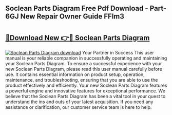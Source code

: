 ## Soclean Parts Diagram Free Pdf Download - Part-6GJ New Repair Owner Guide FFlm3

# <h2><a href="http://dfiomnb.blite.top/?on=Soclean+Parts+Diagram">🔗Download New 👉🔴 Soclean Parts Diagram</a></h2>

[![Soclean Parts Diagram download](https://i.imgur.com/lujVjoI.png)](http://dfiomnb.blite.top/?on=Soclean+Parts+Diagram)
Your Partner in Success This user manual is your reliable companion in successfully operating and maintaining your Soclean Parts Diagram. To ensure a successful experience with your new Soclean Parts Diagram, please read this user manual carefully before use. It contains essential information on product setup, operation, maintenance, and troubleshooting, ensuring that you are able to use the product effectively and efficiently. Your new Soclean Parts Diagram features a powerful engine and innovative features for exceptional performance. We believe that the Soclean Parts Diagram has been a vital tool in your quest to understand the ins and outs of your latest acquisition. If you need any assistance or clarification, our customer service team is here to help.
